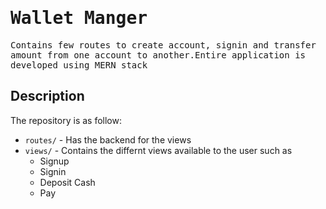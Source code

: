 <div>
<samp>
<h1> Wallet Manger </h1>

Contains few routes to create account, signin and transfer amount from one account to another.Entire application is developed using MERN stack
</samp>
</div>

## Description

The repository is as follow:
- `routes/` - Has the backend for the views
- `views/`  - Contains the differnt views available to the user such as 
   - Signup
   - Signin
   - Deposit Cash
   - Pay

